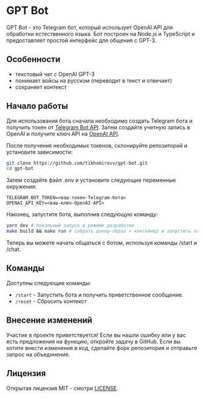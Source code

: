 # GPT Bot

GPT Bot - это Telegram бот, который использует OpenAI API для обработки естественного языка. Бот построен на Node.js и TypeScript и предоставляет простой интерфейс для общения с GPT-3.

## Особенности

 - текстовый чат с OpenAI GPT-3
 - понимает войсы на русском (переводит в текст и отвечает)
 - сохраняет контекст

## Начало работы

Для использования бота сначала необходимо создать Telegram бота и получить токен от [Telegram Bot API](https://core.telegram.org/bots#6-botfather). Затем создайте учетную запись в OpenAI и получите ключ API на [OpenAI API](https://platform.openai.com/account/api-keys).

После получения необходимых токенов, склонируйте репозиторий и установите зависимости:

```bash
git clone https://github.com/tikhomirovv/gpt-bot.git
cd gpt-bot
```

Затем создайте файл .env и установите следующие переменные окружения:

```
TELEGRAM_BOT_TOKEN=<ваш-токен-Telegram-бота>
OPENAI_API_KEY=<ваш-ключ-OpenAI-API>
```

Наконец, запустите бота, выполнив следующую команду:

```bash
yarn dev # локальный запуск в режиме разработки
make build && make run # собрать докер-образ + контейнер и запустить его
```

Теперь вы можете начать общаться с ботом, используя команды /start и /chat.

## Команды

Доступны следующие команды:

 - `/start` - Запустить бота и получить приветственное сообщение.
 - `/reset` - Сбросить контекст

## Внесение изменений

Участие в проекте приветствуется! Если вы нашли ошибку или у вас есть предложения на функцию, откройте задачу в GitHub. Если вы хотите внести изменения в код, сделайте форк репозитория и отправьте запрос на объединение.

## Лицензия

Открытая лицензия MIT - смотри [LICENSE](LICENSE).